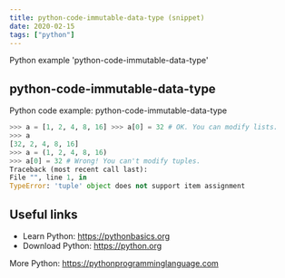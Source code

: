 ```yaml
---
title: python-code-immutable-data-type (snippet)
date: 2020-02-15
tags: ["python"]
---
```

Python example 'python-code-immutable-data-type'


## python-code-immutable-data-type

Python code example: python-code-immutable-data-type

```python
>>> a = [1, 2, 4, 8, 16] >>> a[0] = 32 # OK. You can modify lists.
>>> a
[32, 2, 4, 8, 16]
>>> a = (1, 2, 4, 8, 16)
>>> a[0] = 32 # Wrong! You can't modify tuples.
Traceback (most recent call last):
File "", line 1, in
TypeError: 'tuple' object does not support item assignment


```

## Useful links

- Learn Python: https://pythonbasics.org
- Download Python: https://python.org

More Python: https://pythonprogramminglanguage.com
